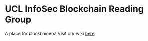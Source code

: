 # UCL InfoSec Blockchain Reading Group
A place for blockhainers! Visit our wiki [here](https://github.com/UCL-InfoSec/blockchain-reading/wiki).
